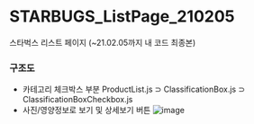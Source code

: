 # STARBUGS_ListPage_210205
스타벅스 리스트 페이지 (~21.02.05까지 내 코드 최종본)

### 구조도
* 카테고리 체크박스 부분
ProductList.js ⊃ ClassificationBox.js ⊃ ClassificationBoxCheckbox.js
* 사진/영양정보로 보기 및 상세보기 버튼
![image](https://user-images.githubusercontent.com/69146527/106188713-a5fd1400-61ea-11eb-93b3-cbe1fd3b78c5.png)
